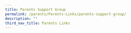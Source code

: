 ```yaml
---
title: Parents Support Group
permalink: /parents/Parents-Links/parents-support-group/
description: ""
third_nav_title: Parents Links
---
```

